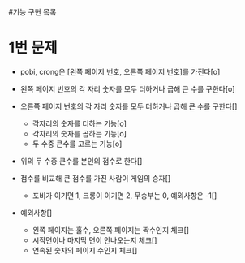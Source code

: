 #기능 구현 목록

# 1번 문제
- pobi, crong은 [왼쪽 페이지 번호, 오른쪽 페이지 번호]를 가진다[o]
- 왼쪽 페이지 번호의 각 자리 숫자를 모두 더하거나 곱해 큰 수를 구한다[o]
- 오른쪽 페이지 번호의 각 자리 숫자를 모두 더하거나 곱해 큰 수를 구한다[]
  - 각자리의 숫자를 더하는 기능[o]
  - 각자리의 숫자를 곱하는 기능[o]
  - 두 수중 큰수를 고르는 기능[o]

- 위의 두 수중 큰수를 본인의 점수로 한다[]
- 점수를 비교해 큰 점수를 가진 사람이 게임의 승자[]
  - 포비가 이기면 1, 크롱이 이기면 2, 무승부는 0, 예외사항은 -1[]

- 예외사항[]
  - 왼쪽 페이지는 홀수, 오른쪽 페이지는 짝수인지 체크[]
  - 시작면이나 마지막 면이 안나오는지 체크[]
  - 연속된 숫자의 페이지 수인지 체크[]